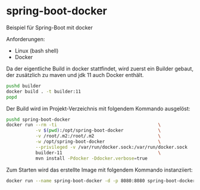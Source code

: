 # spring-boot-docker

Beispiel für Spring-Boot mit docker

Anforderungen:
- Linux (bash shell)
- Docker


Da der eigentliche Build in docker stattfindet, wird zuerst ein Builder gebaut, der zusätzlich zu maven und jdk 11 auch Docker enthält.

```bash
pushd builder
docker build . -t builder:11
popd
```

Der Build wird im Projekt-Verzeichnis mit folgendem Kommando ausgelöst:

```bash
pushd spring-boot-docker
docker run --rm -ti                                      \
           -v $(pwd):/opt/spring-boot-docker             \
           -v /root/.m2:/root/.m2                        \
           -w /opt/spring-boot-docker                    \
           --privileged -v /var/run/docker.sock:/var/run/docker.sock    \
           builder-11                                    \
           mvn install -Pdocker -Ddocker.verbose=true
```

Zum Starten wird das erstellte Image mit folgendem Kommando instanziiert:

```bash
docker run --name spring-boot-docker -d -p 8080:8080 spring-boot-docker:0.0.1-SNAPSHOT
```